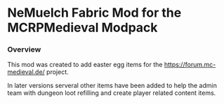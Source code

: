 # NeMuelch Fabric Mod for the MCRPMedieval Modpack
### Overview
This mod was created to add easter egg items for the https://forum.mc-medieval.de/ project.

In later versions serveral other items have been added to help the admin team with dungeon loot refilling and create player related content items.
